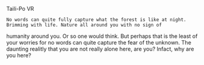 Taili-Po VR

	No words can quite fully capture what the forest is like at night. Brimming with life. Nature all around you with no sign of 
  humanity around you. Or so one would think. But perhaps that is the least of your worries for no words can quite capture the fear 
  of the unknown. The daunting realitly that you are not really alone here, are you? Infact, why are you here?
